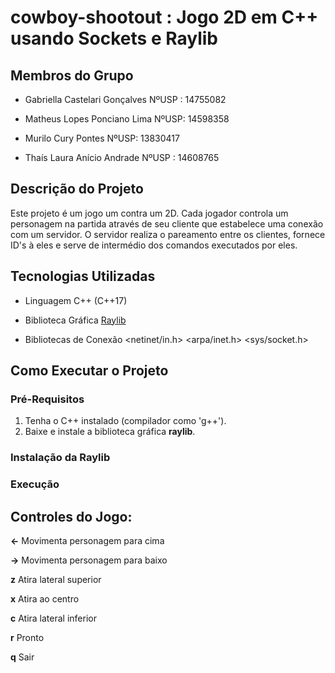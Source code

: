 # cowboy-shootout : Jogo 2D em C++ usando Sockets e Raylib
## Membros do Grupo

- Gabriella Castelari Gonçalves NºUSP : 14755082

- Matheus Lopes Ponciano Lima NºUSP: 14598358

- Murilo Cury Pontes NºUSP: 13830417

- Thaís Laura Anício Andrade NºUSP : 14608765

## Descrição do Projeto
Este projeto é um jogo um contra um 2D. Cada jogador controla um personagem na partida através de seu cliente que estabelece uma conexão com um servidor. O servidor realiza o pareamento entre os clientes, fornece ID's à eles e serve de intermédio dos comandos executados por eles.

## Tecnologias Utilizadas

- Linguagem C++ (C++17)

- Biblioteca Gráfica [Raylib](https://www.raylib.com/index.html)

- Bibliotecas de Conexão <netinet/in.h> <arpa/inet.h> <sys/socket.h>

## Como Executar o Projeto

### Pré-Requisitos
1. Tenha o C++ instalado (compilador como 'g++').
2. Baixe e instale a biblioteca gráfica **raylib**.

### Instalação da Raylib

### Execução

## Controles do Jogo:

**<-** Movimenta personagem para cima

**->** Movimenta personagem para baixo

**z** Atira lateral superior

**x** Atira ao centro

**c** Atira lateral inferior

**r** Pronto

**q** Sair
